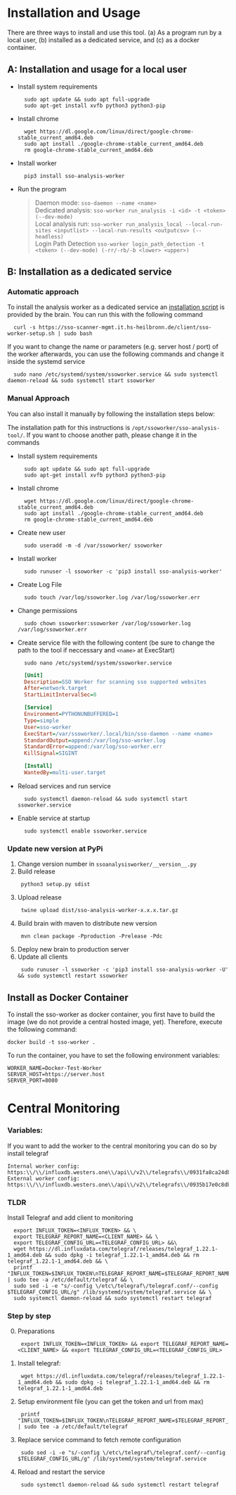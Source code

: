 # Installation and Usage

There are three ways to install and use this tool. (a) As a program run by a local user, (b) installed as a dedicated
service, and (c) as a docker container.

## A: Installation and usage for a local user

- Install system requirements
  ```shell
    sudo apt update && sudo apt full-upgrade
    sudo apt-get install xvfb python3 python3-pip
  ```
- Install chrome
  ```shell
    wget https://dl.google.com/linux/direct/google-chrome-stable_current_amd64.deb
    sudo apt install ./google-chrome-stable_current_amd64.deb
    rm google-chrome-stable_current_amd64.deb
  ```
- Install worker
  ```shell
    pip3 install sso-analysis-worker
  ```
- Run the program
  > Daemon mode: `sso-daemon --name <name>`  
  > Dedicated analysis: `sso-worker run_analysis -i <id> -t <token> (--dev-mode)`  
  > Local analysis run: `sso-worker run_analysis_local --local-run-sites <inputlist> --local-run-results <outputcsv> (--headless)`  
  > Login Path Detection `sso-worker login_path_detection -t <token> (--dev-mode) (-rr/-rb/-b <lower> <upper>)`  

## B: Installation as a dedicated service

### Automatic approach 

To install the analysis worker as a dedicated service an [installation script](./sso-worker-setup.sh) is provided by the
brain. You can run this with the following command
```shell
  curl -s https://sso-scanner-mgmt.it.hs-heilbronn.de/client/sso-worker-setup.sh | sudo bash
```

If you want to change the name or parameters (e.g. server host / port) of the worker afterwards, you can use the following commands and change it inside the systemd service
```shell
  sudo nano /etc/systemd/system/ssoworker.service && sudo systemctl daemon-reload && sudo systemctl start ssoworker
```

### Manual Approach

You can also install it manually by following the installation steps below:

The installation path for this instructions is `/opt/ssoworker/sso-analysis-tool/`. If you want to choose another path,
please change it in the commands

- Install system requirements
  ```shell
    sudo apt update && sudo apt full-upgrade
    sudo apt-get install xvfb python3 python3-pip
  ```
- Install chrome
  ```shell
    wget https://dl.google.com/linux/direct/google-chrome-stable_current_amd64.deb
    sudo apt install ./google-chrome-stable_current_amd64.deb
    rm google-chrome-stable_current_amd64.deb
  ```
- Create new user
  ```shell
    sudo useradd -m -d /var/ssoworker/ ssoworker
  ```
- Install worker
  ```shell
    sudo runuser -l ssoworker -c 'pip3 install sso-analysis-worker'
  ```
- Create Log File
  ```shell
    sudo touch /var/log/ssoworker.log /var/log/ssoworker.err
  ```
- Change permissions
  ```shell
    sudo chown ssoworker:ssoworker /var/log/ssoworker.log /var/log/ssoworker.err
  ```
- Create service file with the following content (be sure to change the path to the tool if neccessary and `<name>` at
  ExecStart)
  ```commandline
    sudo nano /etc/systemd/system/ssoworker.service
  ```
  ```ini
    [Unit]
    Description=SSO Worker for scanning sso supported websites
    After=network.target
    StartLimitIntervalSec=0
  
    [Service]
    Environment=PYTHONUNBUFFERED=1
    Type=simple
    User=sso-worker
    ExecStart=/var/ssoworker/.local/bin/sso-daemon --name <name>
    StandardOutput=append:/var/log/sso-worker.log
    StandardError=append:/var/log/sso-worker.err
    KillSignal=SIGINT
  
    [Install]
    WantedBy=multi-user.target
    ```
- Reload services and run service
  ```shell
    sudo systemctl daemon-reload && sudo systemctl start ssoworker.service
  ```
- Enable service at startup
  ```shell
    sudo systemctl enable ssoworker.service
  ```

### Update new version at PyPi

1. Change version number in `ssoanalysisworker/__version__.py`
2. Build release
   ```shell
    python3 setup.py sdist
   ```
3. Upload release
   ```shell
    twine upload dist/sso-analysis-worker-x.x.x.tar.gz
   ```
4. Build brain with maven to distribute new version
   ```shell
    mvn clean package -Pproduction -Prelease -Pdc
   ```
5. Deploy new brain to production server
6. Update all clients
   ```
    sudo runuser -l ssoworker -c 'pip3 install sso-analysis-worker -U' && sudo systemctl restart ssoworker
   ``` 

## Install as Docker Container
To install the sso-worker as docker container, you first have to build the image (we do not provide a central hosted image, yet).
Therefore, execute the following command:
```
docker build -t sso-worker .
```
To run the container, you have to set the following environment variables:
```
WORKER_NAME=Docker-Test-Worker
SERVER_HOST=https://server.host
SERVER_PORT=8080
```

# Central Monitoring
### Variables:
If you want to add the worker to the central monitoring you can do so by install telegraf
```
Internal worker config: https:\\/\\/influxdb.westers.one\\/api\\/v2\\/telegrafs\\/0931fa8ca24db000 
External worker config: https:\\/\\/influxdb.westers.one\\/api\\/v2\\/telegrafs\\/0935b17e0c8db000
```
### TLDR
Install Telegraf and add client to monitoring
```shell
  export INFLUX_TOKEN=<INFLUX_TOKEN> && \
  export TELEGRAF_REPORT_NAME=<CLIENT_NAME> && \
  export TELEGRAF_CONFIG_URL=<TELEGRAF_CONFIG_URL> &&\
  wget https://dl.influxdata.com/telegraf/releases/telegraf_1.22.1-1_amd64.deb && sudo dpkg -i telegraf_1.22.1-1_amd64.deb && rm telegraf_1.22.1-1_amd64.deb && \
  printf "INFLUX_TOKEN=$INFLUX_TOKEN\nTELEGRAF_REPORT_NAME=$TELEGRAF_REPORT_NAME\n" | sudo tee -a /etc/default/telegraf && \
  sudo sed -i -e "s/-config \/etc\/telegraf\/telegraf.conf/--config $TELEGRAF_CONFIG_URL/g" /lib/systemd/system/telegraf.service && \
  sudo systemctl daemon-reload && sudo systemctl restart telegraf
```

### Step by step
0. Preparations
   ```shell
    export INFLUX_TOKEN=<INFLUX_TOKEN> && export TELEGRAF_REPORT_NAME=<CLIENT_NAME> && export TELEGRAF_CONFIG_URL=<TELEGRAF_CONFIG_URL>
   ```
1. Install telegraf:
   ```shell
    wget https://dl.influxdata.com/telegraf/releases/telegraf_1.22.1-1_amd64.deb && sudo dpkg -i telegraf_1.22.1-1_amd64.deb && rm telegraf_1.22.1-1_amd64.deb
   ```
2. Setup environment file (you can get the token and url from max)
   ```shell
    printf "INFLUX_TOKEN=$INFLUX_TOKEN\nTELEGRAF_REPORT_NAME=$TELEGRAF_REPORT_NAME\n" | sudo tee -a /etc/default/telegraf
   ```
3. Replace service command to fetch remote configuration
   ```shell
    sudo sed -i -e "s/-config \/etc\/telegraf\/telegraf.conf/--config $TELEGRAF_CONFIG_URL/g" /lib/systemd/system/telegraf.service
   ```
4. Reload and restart the service
   ```shell
    sudo systemctl daemon-reload && sudo systemctl restart telegraf
   ```